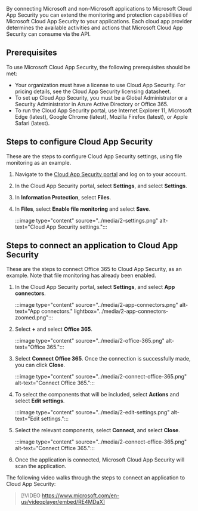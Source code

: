 By connecting Microsoft and non-Microsoft applications to Microsoft Cloud App Security you can extend the monitoring and protection capabilities of Microsoft Cloud App Security to your applications. Each cloud app provider determines the available activities and actions that Microsoft Cloud App Security can consume via the API.

## Prerequisites

To use Microsoft Cloud App Security, the following prerequisites should be met:

- Your organization must have a license to use Cloud App Security. For pricing details, see the Cloud App Security licensing datasheet.
- To set up Cloud App Security, you must be a Global Administrator or a Security Administrator in Azure Active Directory or Office 365.
- To run the Cloud App Security portal, use Internet Explorer 11, Microsoft Edge (latest), Google Chrome (latest), Mozilla Firefox (latest), or Apple Safari (latest).

## Steps to configure Cloud App Security

These are the steps to configure Cloud App Security settings, using file monitoring as an example.

1. Navigate to the [Cloud App Security portal](https://portal.cloudappsecurity.com) and log on to your account.
2. In the Cloud App Security portal, select **Settings**, and select **Settings**.
3. In **Information Protection**, select **Files**.
4. In **Files**, select **Enable file monitoring** and select **Save**.

    :::image type="content" source="../media/2-settings.png" alt-text="Cloud App Security settings.":::

## Steps to connect an application to Cloud App Security

These are the steps to connect Office 365 to Cloud App Security, as an example. Note that file monitoring has already been enabled.

1. In the Cloud App Security portal, select **Settings**, and select **App connectors**.

    :::image type="content" source="../media/2-app-connectors.png" alt-text="App connectors." lightbox="../media/2-app-connectors-zoomed.png":::

2. Select **+** and select **Office 365**.

    :::image type="content" source="../media/2-office-365.png" alt-text="Office 365.":::

3. Select **Connect Office 365**. Once the connection is successfully made, you can click **Close**.

    :::image type="content" source="../media/2-connect-office-365.png" alt-text="Connect Office 365.":::

4. To select the components that will be included, select **Actions** and select **Edit settings**.

    :::image type="content" source="../media/2-edit-settings.png" alt-text="Edit settings.":::

5. Select the relevant components, select **Connect**, and select **Close**.

    :::image type="content" source="../media/2-connect-office-365.png" alt-text="Connect Office 365.":::

6. Once the application is connected, Microsoft Cloud App Security will scan the application.

The following video walks through the steps to connect an application to Cloud App Security:

> [!VIDEO https://www.microsoft.com/en-us/videoplayer/embed/RE4MDaX]
